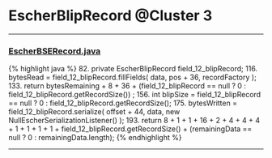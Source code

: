 # EscherBlipRecord @Cluster 3

***

### [EscherBSERecord.java](https://searchcode.com/codesearch/view/15642608/)
{% highlight java %}
82. private EscherBlipRecord field_12_blipRecord;
116.         bytesRead = field_12_blipRecord.fillFields( data, pos + 36, recordFactory );
133.     return bytesRemaining + 8 + 36 + (field_12_blipRecord == null ? 0 : field_12_blipRecord.getRecordSize()) ;
156.     int blipSize = field_12_blipRecord == null ? 0 : field_12_blipRecord.getRecordSize();
175.         bytesWritten = field_12_blipRecord.serialize( offset + 44, data, new NullEscherSerializationListener() );
193.     return 8 + 1 + 1 + 16 + 2 + 4 + 4 + 4 + 1 + 1 + 1 + 1 + field_12_blipRecord.getRecordSize() + (remainingData == null ? 0 : remainingData.length);
{% endhighlight %}

***

